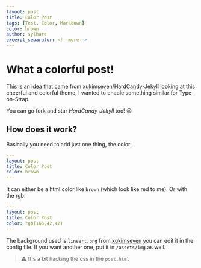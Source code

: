```yaml
---
layout: post
title: Color Post
tags: [Test, Color, Markdown]
color: brown
author: sylhare
excerpt_separator: <!--more-->
---
```


# What a colorful post!

This is an idea that came from [xukimseven/HardCandy-Jekyll](https://github.com/xukimseven/HardCandy-Jekyll) 
looking at this cheerful and colorful theme, I wanted to enable something similar for Type-on-Strap.

You can go fork and star _HardCandy-Jekyll_ too! 😉

<!--more-->

## How does it work?

Basically you need to add just one thing, the color:

```yml
---
layout: post
title: Color Post
color: brown
---
```

It can either be a html color like `brown` (which look like red to me). Or with the rgb:

```yml
---
layout: post
title: Color Post
color: rgb(165,42,42)
---
```

The background used is `lineart.png` from [xukimseven](https://github.com/xukimseven) you can edit it in the config file. 
If you want another one, put it in `/assets/img` as well. 

> ⚠️ It's a bit hacking the css in the `post.html`
